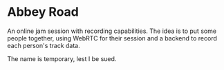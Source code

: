 # Abbey Road

An online jam session with recording capabilities. The idea is to put some people together, using WebRTC for their session and a backend to record each person's track data.

The name is temporary, lest I be sued.
